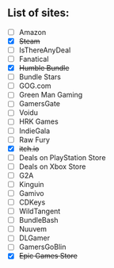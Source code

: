 
## List of sites:
- [ ] Amazon
- [x] ~~Steam~~
- [ ] IsThereAnyDeal
- [ ] Fanatical
- [x] ~~Humble Bundle~~
- [ ] Bundle Stars
- [ ] GOG.com
- [ ] Green Man Gaming
- [ ] GamersGate
- [ ] Voidu
- [ ] HRK Games
- [ ] IndieGala
- [ ] Raw Fury
- [x] ~~itch.io~~
- [ ] Deals on PlayStation Store
- [ ] Deals on Xbox Store
- [ ] G2A
- [ ] Kinguin
- [ ] Gamivo
- [ ] CDKeys
- [ ] WildTangent
- [ ] BundleBash
- [ ] Nuuvem
- [ ] DLGamer
- [ ] GamersGoBlin
- [x] ~~Epic Games Store~~
